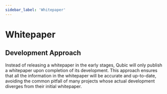 ```yaml
---
sidebar_label: 'Whitepaper'
---
```


# Whitepaper


## Development Approach

Instead of releasing a whitepaper in the early stages, Qubic will only publish a whitepaper upon completion of its development. This approach ensures that all the information in the whitepaper will be accurate and up-to-date, avoiding the common pitfall of many projects whose actual development diverges from their initial whitepaper.